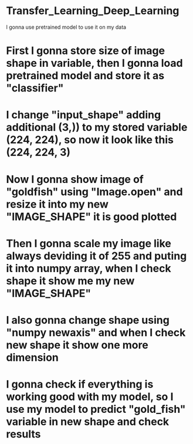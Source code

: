 # Transfer_Learning_Deep_Learning
I gonna use pretrained model to use it on my data
# First I gonna store size of image shape in variable, then I gonna load pretrained model and store it as "classifier"
# I change "input_shape" adding additional (3,)) to my stored variable (224, 224), so now it look like this (224, 224, 3)
# Now I gonna show image of "goldfish" using "Image.open" and resize it into my new "IMAGE_SHAPE" it is good plotted
# Then I gonna scale my image like always deviding it of 255 and puting it into numpy array, when I check shape it show me my new "IMAGE_SHAPE"
# I also gonna change shape using "numpy newaxis" and when I check new shape it show one more dimension
# I gonna check if everything is working good with my model, so I use my model to predict "gold_fish" variable in new shape and check results
